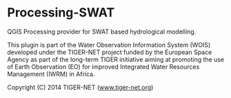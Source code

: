 Processing-SWAT
===============

QGIS Processing provider for SWAT based hydrological modelling.

This plugin is part of the Water Observation Information System (WOIS) developed under the TIGER-NET project funded by the European Space Agency as part of the long-term TIGER initiative aiming at promoting the use of Earth Observation (EO) for improved Integrated Water Resources Management (IWRM) in Africa.

Copyright (C) 2014 TIGER-NET (www.tiger-net.org)

